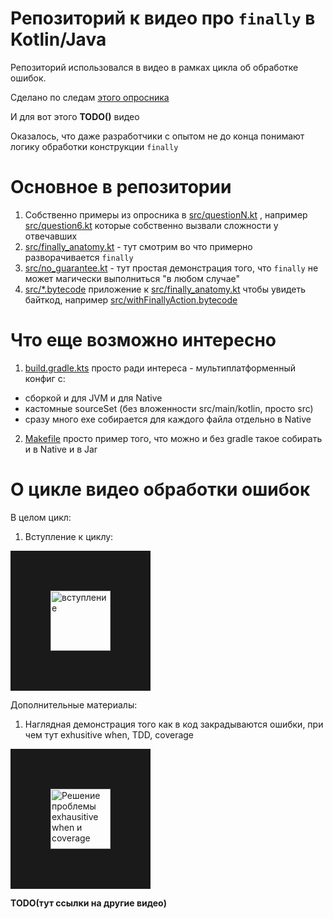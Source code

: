 # Репозиторий к видео про `finally` в Kotlin/Java

Репозиторий использовался в видео в рамках
цикла об обработке ошибок.

Сделано по следам [этого опросника](https://forms.gle/Yp2Qz9KBBV9pwm1B8)

И для вот этого **TODO()** видео

Оказалось, что даже разработчики с опытом не до конца понимают
логику обработки конструкции `finally`

# Основное в репозитории

1. Собственно примеры из опросника в [src/questionN.kt](./src) , например [src/question6.kt](src/question6.kt)
   которые собственно вызвали сложности у отвечавших
2. [src/finally_anatomy.kt](./src/finally_anatomy.kt) - тут смотрим во что примерно разворачивается `finally`
3. [src/no_guarantee.kt](./src/no_guarantee.kt) - тут простая демонстрация того, что `finally` не может магически выполниться "в любом
   случае"
4. [src/*.bytecode](./src) приложение к [src/finally_anatomy.kt](./src/finally_anatomy.kt) чтобы увидеть байткод, например
   [src/withFinallyAction.bytecode](./src/withFinallyAction.bytecode)

# Что еще возможно интересно

1. [build.gradle.kts](build.gradle.kts) просто ради интереса - мультиплатформенный конфиг с:
  - сборкой и для JVM и для Native
  - кастомные sourceSet (без вложенности src/main/kotlin, просто src)
  - сразу много exe собирается для каждого файла отдельно в Native

2. [Makefile](Makefile) просто пример того, что можно и без gradle такое собирать и в Native и в Jar

# О цикле видео обработки ошибок

В целом цикл:

1. Вступление к циклу:

<a href="https://www.youtube.com/watch?v=CXb2IAfwMY4" target="_blank"><img src="https://i9.ytimg.com/vi_webp/CXb2IAfwMY4/mqdefault.webp?v=63898224&sqp=CITMwJwG&rs=AOn4CLAUFje8usicWvBR7YJC8kmQDHMPeA" alt="вступление" width="96" height="" border="64" /></a>

Дополнительные материалы:

1. Наглядная демонстрация того как в код закрадываются ошибки, при чем тут exhusitive when, TDD, coverage

<a href="https://www.youtube.com/watch?v=4sc8-3tJN0c" target="_blank"><img src="https://i9.ytimg.com/vi_webp/4sc8-3tJN0c/mqdefault.webp?v=6374a362&sqp=CLDOwJwG&rs=AOn4CLAcMrRL8cBBu1mzDxOfTzw8GB45Ew" alt="Решение проблемы exhausitive when и coverage" width="96" height="" border="64" /></a>


**TODO(тут ссылки на другие видео)**


